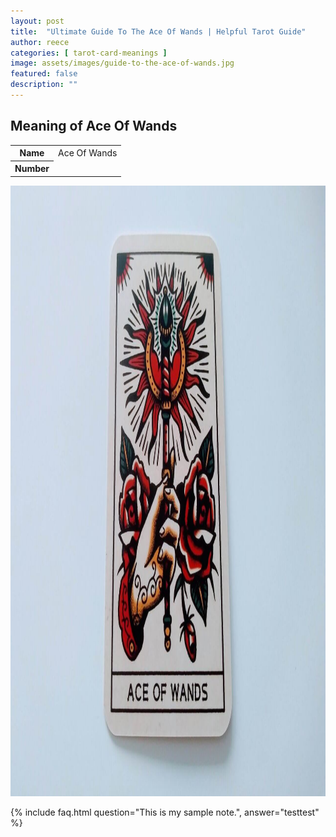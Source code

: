 ```yaml
---
layout: post
title:  "Ultimate Guide To The Ace Of Wands | Helpful Tarot Guide"
author: reece
categories: [ tarot-card-meanings ]
image: assets/images/guide-to-the-ace-of-wands.jpg
featured: false
description: ""
---
```


## Meaning of Ace Of Wands

<div class="overview">

  <table>
    <tbody>
      <tr>
        <th>Name</th>
        <td>Ace Of Wands</td>
      </tr>
      <tr>
        <th>Number</th>
        <td></td>
      </tr>
    </tbody>
  </table>

</div>

<img width="1280" height="977" src="/assets/images/tarot-cards/ace-of-wands.jpg" />

{% include faq.html question="This is my sample note.", answer="testtest" %}
